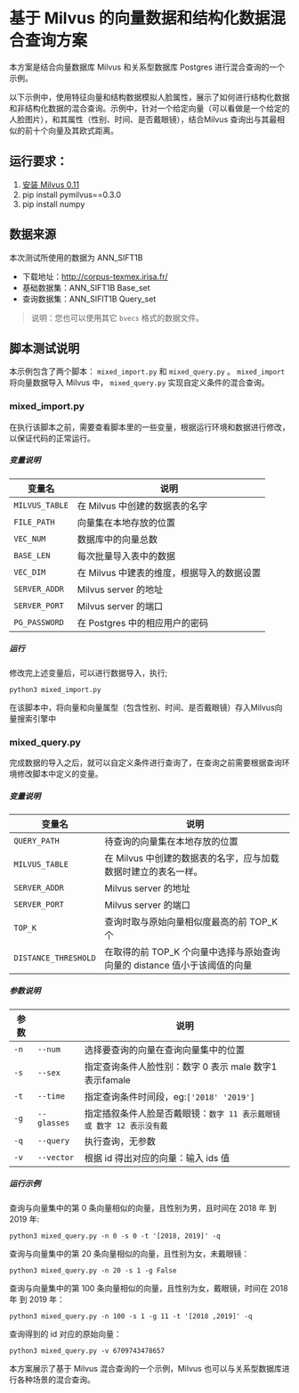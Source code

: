 # 基于 Milvus 的向量数据和结构化数据混合查询方案

本方案是结合向量数据库 Milvus 和关系型数据库 Postgres 进行混合查询的一个示例。

以下示例中，使用特征向量和结构数据模拟人脸属性，展示了如何进行结构化数据和非结构化数据的混合查询。示例中，针对一个给定向量（可以看做是一个给定的人脸图片），和其属性（性别、时间、是否戴眼镜），结合Milvus 查询出与其最相似的前十个向量及其欧式距离。

## 运行要求：

1. [安装 Milvus 0.11](https://www.milvus.io/cn/docs/v0.11.0/milvus_docker-gpu.md)
3. pip install pymilvus==0.3.0
4. pip install numpy

## 数据来源

本次测试所使用的数据为 ANN_SIFT1B

- 下载地址：<http://corpus-texmex.irisa.fr/>
- 基础数据集：ANN_SIFT1B Base_set
- 查询数据集：ANN_SIFIT1B Query_set

> 说明：您也可以使用其它 `bvecs` 格式的数据文件。

## 脚本测试说明

本示例包含了两个脚本： `mixed_import.py` 和 `mixed_query.py` 。
`mixed_import` 将向量数据导入 Milvus 中， `mixed_query.py` 实现自定义条件的混合查询。

### mixed_import.py

在执行该脚本之前，需要查看脚本里的一些变量，根据运行环境和数据进行修改，以保证代码的正常运行。

##### 变量说明

| 变量名 | 说明 |
| --- | --- |
| `MILVUS_TABLE` |在 Milvus 中创建的数据表的名字|
| `FILE_PATH` |向量集在本地存放的位置|
| `VEC_NUM` |数据库中的向量总数|
| `BASE_LEN` |每次批量导入表中的数据|
| `VEC_DIM` |在 Milvus 中建表的维度，根据导入的数据设置|
| `SERVER_ADDR` |Milvus server 的地址|
| `SERVER_PORT` |Milvus server 的端口|
| `PG_PASSWORD` |在 Postgres 中的相应用户的密码|

##### 运行

修改完上述变量后，可以进行数据导入，执行;

```shell
python3 mixed_import.py
```

在该脚本中，将向量和向量属型（包含性别、时间、是否戴眼镜）存入Milvus向量搜索引擎中

### mixed_query.py

完成数据的导入之后，就可以自定义条件进行查询了，在查询之前需要根据查询环境修改脚本中定义的变量。

##### 变量说明

| 变量名 | 说明 |
| --- | --- |
|`QUERY_PATH` |待查询的向量集在本地存放的位置|
|`MILVUS_TABLE` |在 Milvus 中创建的数据表的名字，应与加载数据时建立的表名一样。|
|`SERVER_ADDR` |Milvus server 的地址|
|`SERVER_PORT` |Milvus server 的端口|
|`TOP_K` |查询时取与原始向量相似度最高的前 TOP_K 个|
|`DISTANCE_THRESHOLD` |在取得的前 TOP_K 个向量中选择与原始查询向量的 distance 值小于该阈值的向量|


##### 参数说明

| 参数 |           | 说明                                                         |
| ---- | --------- | ------------------------------------------------------------ |
| `-n`   | `--num`     | 选择要查询的向量在查询向量集中的位置                         |
| `-s`   | `--sex`     | 指定查询条件人脸性别：数字 0 表示 male 数字1表示famale |
| `-t`   | `--time`    | 指定查询条件时间段，eg:`['2018' '2019']` |
| `-g`   | `--glasses` | 指定插叙条件人脸是否戴眼镜：`数字 11 表示戴眼镜 或 数字 12 表示没有戴` |
| `-q`   | `--query`   | 执行查询，无参数                                             |
| `-v`   | `--vector`  | 根据 id 得出对应的向量：输入 ids 值                          |

##### 运行示例

查询与向量集中的第 0 条向量相似的向量，且性别为男，且时间在 2018 年 到 2019 年:

```shell
python3 mixed_query.py -n 0 -s 0 -t '[2018, 2019]' -q
```

查询与向量集中的第 20 条向量相似的向量，且性别为女，未戴眼镜：

```shell
python3 mixed_query.py -n 20 -s 1 -g False
```

查询与向量集中的第 100 条向量相似的向量，且性别为女，戴眼镜，时间在 2018 年  到 2019 年：

```shell
python3 mixed_query.py -n 100 -s 1 -g 11 -t '[2018 ,2019]' -q
```

查询得到的 id 对应的原始向量：

```shell
python3 mixed_query.py -v 6709743478657
```

本方案展示了基于 Milvus 混合查询的一个示例，Milvus  也可以与关系型数据库进行各种场景的混合查询。

